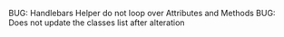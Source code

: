 BUG: Handlebars Helper do not loop over Attributes and Methods
BUG: Does not update the classes list after alteration
